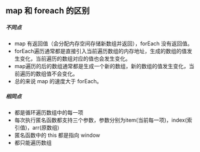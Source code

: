 ## map 和 foreach 的区别



##### 不同点

- map 有返回值（会分配内存空间存储新数组并返回），forEach 没有返回值。
- forEach遍历通常都是直接引入当前遍历数组的内存地址，生成的数组的值发生变化，当前遍历的数组对应的值也会发生变化。
- map遍历的后的数组通常都是生成一个新的数组，新的数组的值发生变化，当前遍历的数组值不会变化。
- 总的来说 map 的速度大于 forEach。



##### 相同点

- 都是循环遍历数组中的每一项
- 每次执行匿名函数都支持三个参数，参数分别为item(当前每一项)，index(索引值)，arr(原数组)
- 匿名函数中的 this 都是指向 window
- 都只能遍历数组

